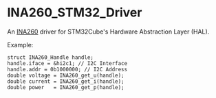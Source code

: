 # INA260_STM32_Driver
An [INA260](http://www.ti.com/product/INA260) driver for STM32Cube's Hardware Abstraction Layer (HAL).

Example:
```
struct INA260_Handle handle;
handle.iface = &hi2c1; // I2C Interface
handle.addr = 0b1000000; // I2C Address
double voltage = INA260_get_u(handle);
double current = INA260_get_i(handle);
double power   = INA260_get_p(handle);
```
